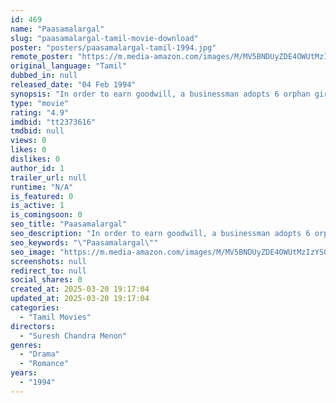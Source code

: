 ```yaml
---
id: 469
name: "Paasamalargal"
slug: "paasamalargal-tamil-movie-download"
poster: "posters/paasamalargal-tamil-1994.jpg"
remote_poster: "https://m.media-amazon.com/images/M/MV5BNDUyZDE4OWUtMzIzYS00YTMwLWEyZDUtOTAwNjZhMDdlZGU4XkEyXkFqcGdeQXVyMTEzNzg0Mjkx._V1_SX300.jpg"
original_language: "Tamil"
dubbed_in: null
released_date: "04 Feb 1994"
synopsis: "In order to earn goodwill, a businessman adopts 6 orphan girls. After the initial friction, he does warm up to them. Meanwhile, a young girl falls in love with him. All goes well till tragedy strikes."
type: "movie"
rating: "4.9"
imdbid: "tt2373616"
tmdbid: null
views: 0
likes: 0
dislikes: 0
author_id: 1
trailer_url: null
runtime: "N/A"
is_featured: 0
is_active: 1
is_comingsoon: 0
seo_title: "Paasamalargal"
seo_description: "In order to earn goodwill, a businessman adopts 6 orphan girls. After the initial friction, he does warm up to them. Meanwhile, a young girl falls in love with him. All goes well till tragedy strikes."
seo_keywords: "\"Paasamalargal\""
seo_image: "https://m.media-amazon.com/images/M/MV5BNDUyZDE4OWUtMzIzYS00YTMwLWEyZDUtOTAwNjZhMDdlZGU4XkEyXkFqcGdeQXVyMTEzNzg0Mjkx._V1_SX300.jpg"
screenshots: null
redirect_to: null
social_shares: 0
created_at: 2025-03-20 19:17:04
updated_at: 2025-03-20 19:17:04
categories:
  - "Tamil Movies"
directors:
  - "Suresh Chandra Menon"
genres:
  - "Drama"
  - "Romance"
years:
  - "1994"
---
```

